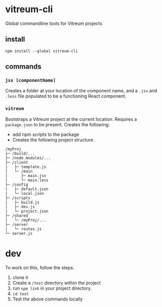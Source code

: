 # vitreum-cli
Global commandline tools for Vitreum projects


## install

```
npm install --global vitreum-cli
```

## commands

### `jsx [componentName]`

Creates a folder at your location of the component name, and a `.jsx` and `.less` file populated to be a functioning React component.


### `vitreum`

Bootstraps a Vitreum project at the current location. Requires a `package.json` to be present. Creates the following:

- add npm scripts to the package
- Creates the following project structure.

```
/myProj
├─ /build/...
├─ /node_modules/...
├─ /client
|   ├─ template.js
|   └─ /main
|      ├─ main.jsx
|      └─ main.less
├─ /config
|   ├─ default.json
|   └─ local.json
├─ /scripts
|   ├─ build.js
|   ├─ dev.js
|   └─ project.json
├─ /shared
|   └─ /myProj/...
├─ /server
|   └─ routes.js
└─ server.js
```



# dev
To work on this, follow the steps.

1. clone it
1. Create a `/test` directory within the project
1. run `npm link` in your project directory.
1. `cd test`
1. Test the above commands locally
